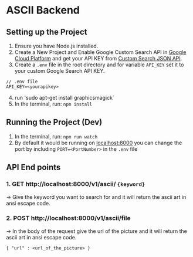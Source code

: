 # ASCII Backend

## Setting up the Project

1. Ensure you have Node.js installed.
2. Create a New Project and Enable Google Custom Search API in [Google Cloud Platform](https://stackoverflow.com/a/11100863/11771587) and get your API KEY from [Custom Search JSON API](https://developers.google.com/custom-search/v1/introduction).
3. Create a `.env` file in the root directory and for variable `API_KEY` set it to your custom Google Search API KEY.
```
// .env file 
API_KEY=<yourapikey>
```
4. run 'sudo apt-get install graphicsmagick`
5. In the terminal, run: `npm install`

## Running the Project (Dev)

1. In the terminal, run: `npm run watch`
2. By default it would be running on [localhost:8000](http://localhost:8000) you can change the port by including `PORT=<PortNumber>` in the `.env` file

## API End points

### 1. GET http://localhost:8000/v1/ascii/ `{keyword}`
&rarr; Give the keyword you want to search for and it will return the ascii art in ansi escape code.

### 2. POST http://localhost:8000/v1/ascii/file
&rarr; In the body of the request give the url of the picture and it will return the ascii art in ansi escape code.
```
{ "url" : <url_of_the_picture> }
```
